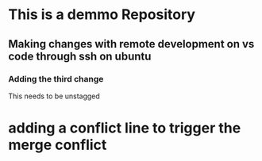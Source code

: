 # This is a demmo Repository


## Making changes with remote development on vs code through ssh on ubuntu 

### Adding the third change

This needs to be unstagged

# adding a conflict line to trigger the merge conflict